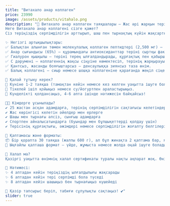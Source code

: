 ```yaml
---
title: "Витахало анар коллаген"
price: 23990
image: /assets/products/vitahalo.png
description: "🌸 Витахало анар коллаген таяқшалары – Жас әрі жарқын теріге арналған құпия! 🌸
Неге Витахало анар коллагені сізге қажет?
Сіз теріңіздің серпімділігін арттырып, шаш пен тырнақтың күйін жақсартқыңыз келе ме? Витахало анар коллаген таяқшалары – бұл күнделікті сұлулық пен денсаулыққа арналған оңай әрі тиімді шешім!

✨ Негізгі артықшылықтары:
✅ Балықтан алынған төмен молекулалық коллаген пептидтері (2,500 мг) – ағзаға жылдам сіңіп, терінің серпімділігі мен ылғалдануын арттырады.
✅ Анар сығындысы (65%) – құрамындағы антиоксиданттар теріні сыртқы факторлардан қорғайды және қартаю үдерісін баяулатады.
✅ Гиалурон қышқылы – теріні терең ылғалдандырады, құрғақтық пен қабыршақтануды болдырмайды.
✅ С дәрумені – коллагеннің жақсы сіңуіне көмектесіп, терінің жарқырауын қамтамасыз етеді.
✅ Қантсыз, жасанды бояғыштарсыз – денсаулыққа зиянсыз таза өнім.
✅ Балық коллагені – сиыр немесе шошқа коллагеніне қарағанда жеңіл сіңеді және иісі жағымды болу үшін анар сығындысымен үйлестірілген.

🌟 Қалай тұтыну керек?
🔹 Күніне 1-2 таяқша (тамақтан кейін немесе кез келген уақытта ішуге болады).
🔹 Тікелей ішіп қойыңыз немесе су/йогуртпен араластырыңыз.
🔹 Күнделікті қолдансаңыз, 4-6 апта ішінде нәтижесін байқайсыз!

👩‍🔬 Кімдерге ұсынылады?
✔️ 25 жастан асқан адамдарға, терінің серпімділігін сақтағысы келетіндерге
✔️ Жас көрінгісі келетін әйелдер мен ерлерге
✔️ Шашы мен тырнағы әлсіз, сынғыш адамдарға
✔️ Спортпен айналысатындарға (буындар мен бұлшықеттерді қолдау үшін)
✔️ Терісінің құрғақтығы, әжімдері немесе серпімділігін жоғалту белгілері барларға

🎁 Қаптамасы және форматы:
📦 Бір қорапта 30 таяқша (жалпы 600 г), ал бұл жинақта 2 қаптама бар, яғни 2 айға жетеді!
🎯 Ыңғайлы қалташа формат – үйде, жұмыста немесе жолда оңай ішуге болады!

📌 Халал ма?
Қазіргі уақытта өнімнің халал сертификаты туралы нақты ақпарат жоқ. Өнім балық коллагенінен жасалған, сондықтан тұтынушылар өнімнің қаптамасындағы белгілерді тексеріп немесе өндірушімен байланысып, толық ақпарат ала алады.

💖 Нәтижесі:
✨ 4 аптадан кейін теріңіздің ылғалдылығы жақсарады
✨ 6 аптадан кейін тері серпімді бола түседі
✨ 8 аптадан кейін шашыңыз бен тырнағыңыз күшейеді

📢 Қазір тапсырыс беріп, табиғи сұлулықты сақтаңыз! 💕"
slider: true
---
```

